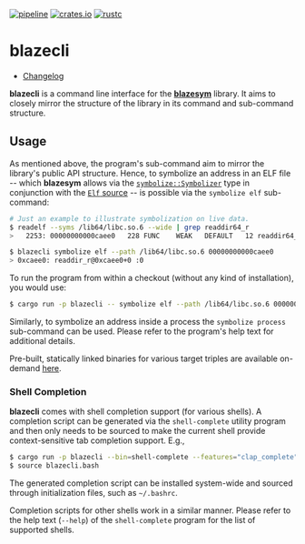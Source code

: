 [![pipeline](https://github.com/libbpf/blazesym/actions/workflows/test.yml/badge.svg?branch=main)](https://github.com/libbpf/blazesym/actions/workflows/test.yml)
[![crates.io](https://img.shields.io/crates/v/blazecli.svg)](https://crates.io/crates/blazecli)
[![rustc](https://img.shields.io/badge/rustc-1.69+-blue.svg)](https://blog.rust-lang.org/2023/04/20/Rust-1.69.0.html)

blazecli
========

- [Changelog](CHANGELOG.md)

**blazecli** is a command line interface for the
[**blazesym**][blazesym] library. It aims to closely mirror the
structure of the library in its command and sub-command structure.


Usage
-----
As mentioned above, the program's sub-command aim to mirror the
library's public API structure. Hence, to symbolize an address in an ELF
file -- which **blazesym** allows via the
[`symbolize::Symbolizer`][blazesym-sym] type in conjunction with the
[`Elf` source][blazesym-elf-src] -- is possible via the `symbolize elf`
sub-command:

```sh
# Just an example to illustrate symbolization on live data.
$ readelf --syms /lib64/libc.so.6 --wide | grep readdir64_r
>   2253: 00000000000caee0   228 FUNC    WEAK   DEFAULT   12 readdir64_r@@GLIBC_2.2.5

$ blazecli symbolize elf --path /lib64/libc.so.6 00000000000caee0
> 0xcaee0: readdir_r@0xcaee0+0 :0
```

To run the program from within a checkout (without any kind of
installation), you would use:
```sh
$ cargo run -p blazecli -- symbolize elf --path /lib64/libc.so.6 00000000000caee0
```

Similarly, to symbolize an address inside a process the `symbolize
process` sub-command can be used. Please refer to the program's help
text for additional details.

Pre-built, statically linked binaries for various target triples are available
on-demand [here][blazecli-bins].


### Shell Completion
**blazecli** comes with shell completion support (for various shells). A
completion script can be generated via the `shell-complete` utility
program and then only needs to be sourced to make the current shell
provide context-sensitive tab completion support. E.g.,
```bash
$ cargo run -p blazecli --bin=shell-complete --features="clap_complete" -- bash > blazecli.bash
$ source blazecli.bash
```

The generated completion script can be installed system-wide and sourced
through initialization files, such as `~/.bashrc`.

Completion scripts for other shells work in a similar manner. Please
refer to the help text (`--help`) of the `shell-complete` program for
the list of supported shells.

[blazecli-bins]: https://github.com/libbpf/blazesym/actions/workflows/build.yml
[blazesym]: https://crates.io/crates/blazesym
[blazesym-sym]: https://docs.rs/blazesym/0.2.0-rc.1/blazesym/symbolize/struct.Symbolizer.html
[blazesym-elf-src]: https://docs.rs/blazesym/0.2.0-rc.1/blazesym/symbolize/enum.Source.html#variant.Elf
